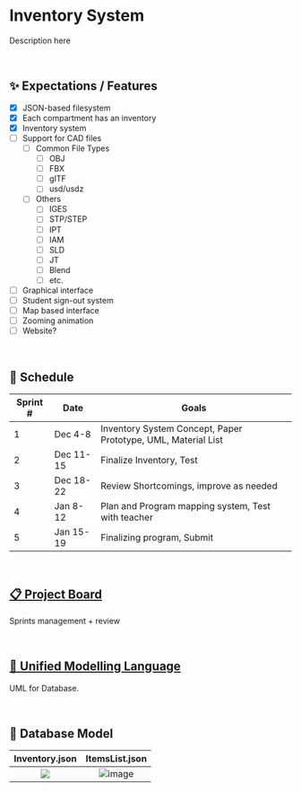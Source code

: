 # Inventory System
Description here

<br>

## ✨ Expectations / Features
- [x] JSON-based filesystem
- [x] Each compartment has an inventory
- [x] Inventory system
- [ ] Support for CAD files
  - [ ] Common File Types
    - [ ] OBJ
    - [ ] FBX
    - [ ] gITF
    - [ ] usd/usdz
  - [ ] Others
    - [ ] IGES
    - [ ] STP/STEP
    - [ ] IPT
    - [ ] IAM
    - [ ] SLD
    - [ ] JT
    - [ ] Blend
    - [ ] etc.
- [ ] Graphical interface
- [ ] Student sign-out system
- [ ] Map based interface
- [ ] Zooming animation
- [ ] Website?
<br>

## 📅 Schedule
| Sprint #  | Date | Goals |
| ----  | ------  | ---- |
| 1     | Dec 4-8    | Inventory System Concept, Paper Prototype, UML, Material List   |
| 2     | Dec 11-15  | Finalize Inventory, Test  |
| 3     | Dec 18-22  | Review Shortcomings, improve as needed   |
| 4     | Jan 8-12   | Plan and Program mapping system, Test with teacher |
| 5     | Jan 15-19  | Finalizing program, Submit  |
<br>

## [📋 Project Board](https://github.com/users/kchow03/projects/1)
Sprints management + review

<br>

## [🧮 Unified Modelling Language](https://docs.google.com/document/d/1kKHANIxe1ogP6NWJ5dq3qBc9jNoaWxW2T83XpUBp-IQ)
UML for Database.

<br>

## 📁 Database Model
Inventory.json|ItemsList.json
:------------:|:------------:
![](https://github.com/kchow03/ICS4U-Client-Project/assets/152993409/62dd24a5-ea02-4987-b3c4-6185e7cd0857)|![image](https://github.com/kchow03/ICS4U-Client-Project/assets/152993409/bee93e62-a9a2-4d62-a013-7bc69f731ef8)


